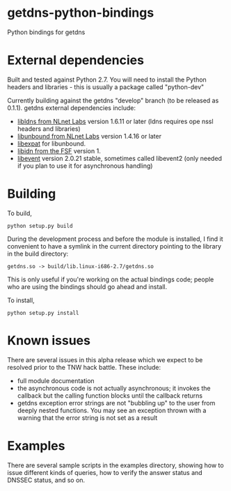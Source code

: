 getdns-python-bindings
======================

Python bindings for getdns

External dependencies
=====================

Built and tested against Python 2.7.  You will need to install
the Python headers and libraries - this is usually a package
called "python-dev"

Currently building against the getdns "develop" branch (to be released
as 0.1.1).  getdns external dependencies include:

* [libldns from NLnet Labs](https://www.nlnetlabs.nl/projects/ldns/) version 1.6.11 or later (ldns requires ope
nssl headers and libraries)
* [libunbound from NLnet Labs](http://www.nlnetlabs.nl/projects/unbound/) version 1.4.16 or later
* [libexpat](http://expat.sourceforge.net/) for libunbound.
* [libidn from the FSF](http://www.gnu.org/software/libidn/) version 1.
* [libevent](http://libevent.org) version 2.0.21 stable, sometimes called libevent2 (only needed if you plan to
 use it for asynchronous handling)

Building
========
To build, 

```
python setup.py build 
````

During the development process and before the module is installed, I
find it convenient to have a symlink in the current directory pointing
to the library in the build directory:

```
getdns.so -> build/lib.linux-i686-2.7/getdns.so
```

This is only useful if you're working on the actual bindings code;
people who are using the bindings should go ahead and install.

 To install,

```
python setup.py install
````

Known issues
============

There are several issues in this alpha release which we expect to be resolved
prior to the TNW hack battle.  These include:

* full module documentation
* the asynchronous code is not actually asynchronous; it invokes the
  callback but the calling function blocks until the callback returns
* getdns exception error strings are not "bubbling up" to the user
  from deeply nested functions.  You may see an exception thrown with
  a warning that the error string is not set as a result

Examples
========

There are several sample scripts in the examples directory, showing how to 
issue different kinds of queries, how to verify the answer status and DNSSEC
status, and so on.


